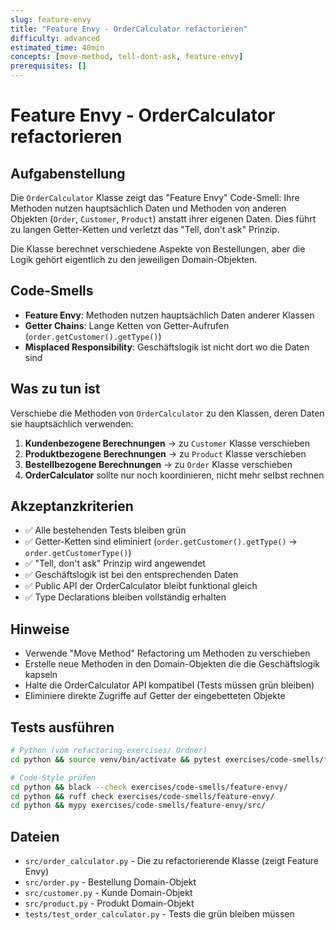 ```yaml
---
slug: feature-envy
title: "Feature Envy - OrderCalculator refactorieren"
difficulty: advanced
estimated_time: 40min
concepts: [move-method, tell-dont-ask, feature-envy]
prerequisites: []
---
```


# Feature Envy - OrderCalculator refactorieren

## Aufgabenstellung

Die `OrderCalculator` Klasse zeigt das "Feature Envy" Code-Smell: Ihre Methoden nutzen hauptsächlich Daten und Methoden von anderen Objekten (`Order`, `Customer`, `Product`) anstatt ihrer eigenen Daten. Dies führt zu langen Getter-Ketten und verletzt das "Tell, don't ask" Prinzip.

Die Klasse berechnet verschiedene Aspekte von Bestellungen, aber die Logik gehört eigentlich zu den jeweiligen Domain-Objekten.

## Code-Smells

- **Feature Envy**: Methoden nutzen hauptsächlich Daten anderer Klassen
- **Getter Chains**: Lange Ketten von Getter-Aufrufen (`order.getCustomer().getType()`)
- **Misplaced Responsibility**: Geschäftslogik ist nicht dort wo die Daten sind

## Was zu tun ist

Verschiebe die Methoden von `OrderCalculator` zu den Klassen, deren Daten sie hauptsächlich verwenden:

1. **Kundenbezogene Berechnungen** → zu `Customer` Klasse verschieben
2. **Produktbezogene Berechnungen** → zu `Product` Klasse verschieben  
3. **Bestellbezogene Berechnungen** → zu `Order` Klasse verschieben
4. **OrderCalculator** sollte nur noch koordinieren, nicht mehr selbst rechnen

## Akzeptanzkriterien

- ✅ Alle bestehenden Tests bleiben grün
- ✅ Getter-Ketten sind eliminiert (`order.getCustomer().getType()` → `order.getCustomerType()`)
- ✅ "Tell, don't ask" Prinzip wird angewendet
- ✅ Geschäftslogik ist bei den entsprechenden Daten
- ✅ Public API der OrderCalculator bleibt funktional gleich
- ✅ Type Declarations bleiben vollständig erhalten

## Hinweise

- Verwende "Move Method" Refactoring um Methoden zu verschieben
- Erstelle neue Methoden in den Domain-Objekten die die Geschäftslogik kapseln
- Halte die OrderCalculator API kompatibel (Tests müssen grün bleiben)
- Eliminiere direkte Zugriffe auf Getter der eingebetteten Objekte

## Tests ausführen

```bash
# Python (vom refactoring-exercises/ Ordner)
cd python && source venv/bin/activate && pytest exercises/code-smells/feature-envy/tests/ -v

# Code-Style prüfen
cd python && black --check exercises/code-smells/feature-envy/
cd python && ruff check exercises/code-smells/feature-envy/
cd python && mypy exercises/code-smells/feature-envy/src/
```

## Dateien

- `src/order_calculator.py` - Die zu refactorierende Klasse (zeigt Feature Envy)
- `src/order.py` - Bestellung Domain-Objekt
- `src/customer.py` - Kunde Domain-Objekt  
- `src/product.py` - Produkt Domain-Objekt
- `tests/test_order_calculator.py` - Tests die grün bleiben müssen
